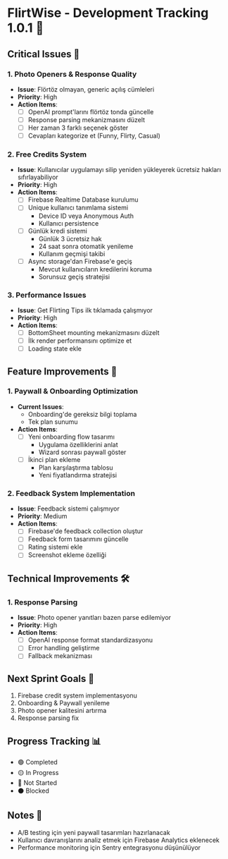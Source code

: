 # FlirtWise - Development Tracking 1.0.1 🎯

## Critical Issues 🚨

### 1. Photo Openers & Response Quality

- **Issue**: Flörtöz olmayan, generic açılış cümleleri
- **Priority**: High
- **Action Items**:
  - [ ] OpenAI prompt'larını flörtöz tonda güncelle
  - [ ] Response parsing mekanizmasını düzelt
  - [ ] Her zaman 3 farklı seçenek göster
  - [ ] Cevapları kategorize et (Funny, Flirty, Casual)

### 2. Free Credits System

- **Issue**: Kullanıcılar uygulamayı silip yeniden yükleyerek ücretsiz hakları sıfırlayabiliyor
- **Priority**: High
- **Action Items**:
  - [ ] Firebase Realtime Database kurulumu
  - [ ] Unique kullanıcı tanımlama sistemi
    - Device ID veya Anonymous Auth
    - Kullanıcı persistence
  - [ ] Günlük kredi sistemi
    - Günlük 3 ücretsiz hak
    - 24 saat sonra otomatik yenileme
    - Kullanım geçmişi takibi
  - [ ] Async storage'dan Firebase'e geçiş
    - Mevcut kullanıcıların kredilerini koruma
    - Sorunsuz geçiş stratejisi

### 3. Performance Issues

- **Issue**: Get Flirting Tips ilk tıklamada çalışmıyor
- **Priority**: High
- **Action Items**:
  - [ ] BottomSheet mounting mekanizmasını düzelt
  - [ ] İlk render performansını optimize et
  - [ ] Loading state ekle

## Feature Improvements 🚀

### 1. Paywall & Onboarding Optimization

- **Current Issues**:
  - Onboarding'de gereksiz bilgi toplama
  - Tek plan sunumu
- **Action Items**:
  - [ ] Yeni onboarding flow tasarımı
    - Uygulama özelliklerini anlat
    - Wizard sonrası paywall göster
  - [ ] İkinci plan ekleme
    - Plan karşılaştırma tablosu
    - Yeni fiyatlandırma stratejisi

### 2. Feedback System Implementation

- **Issue**: Feedback sistemi çalışmıyor
- **Priority**: Medium
- **Action Items**:
  - [ ] Firebase'de feedback collection oluştur
  - [ ] Feedback form tasarımını güncelle
  - [ ] Rating sistemi ekle
  - [ ] Screenshot ekleme özelliği

## Technical Improvements 🛠

### 1. Response Parsing

- **Issue**: Photo opener yanıtları bazen parse edilemiyor
- **Priority**: High
- **Action Items**:
  - [ ] OpenAI response format standardizasyonu
  - [ ] Error handling geliştirme
  - [ ] Fallback mekanizması

## Next Sprint Goals 🎯

1. Firebase credit system implementasyonu
2. Onboarding & Paywall yenileme
3. Photo opener kalitesini artırma
4. Response parsing fix

## Progress Tracking 📊

- 🟢 Completed
- 🟡 In Progress
- 🔴 Not Started
- ⚫ Blocked

## Notes 📝

- A/B testing için yeni paywall tasarımları hazırlanacak
- Kullanıcı davranışlarını analiz etmek için Firebase Analytics eklenecek
- Performance monitoring için Sentry entegrasyonu düşünülüyor
